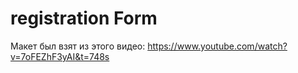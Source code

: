 # registration Form
Макет был взят из этого видео: https://www.youtube.com/watch?v=7oFEZhF3yAI&t=748s